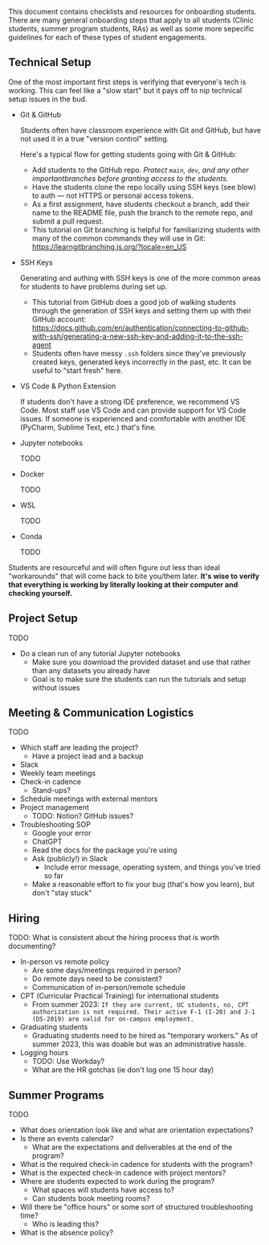 This document contains checklists and resources for onboarding students. There are many general onboarding steps that apply to all students (Clinic students, summer program students, RAs) as well as some more sepecific guidelines for each of these types of student engagements.

## Technical Setup
One of the most important first steps is verifying that everyone's tech is working. This can feel like a "slow start" but it pays off to nip technical setup issues in the bud.

- Git & GitHub

    Students often have classroom experience with Git and GitHub, but have not used it in a true "version control" setting.

    Here's a typical flow for getting students going with Git & GitHub:
    - Add students to the GitHub repo. *Protect `main`, `dev`, and any other importantbranches before granting access to the students.*
    - Have the students clone the repo locally using SSH keys (see blow) to auth — not HTTPS or personal access tokens.
    - As a first assignment, have students checkout a branch, add their name to the README file, push the branch to the remote repo, and submit a pull request.
    - This tutorial on Git branching is helpful for familiarizing students with many of the common commands they will use in Git: https://learngitbranching.js.org/?locale=en_US

- SSH Keys

    Generating and authing with SSH keys is one of the more common areas for students to have problems during set up.
    - This tutorial from GitHub does a good job of walking students through the generation of SSH keys and setting them up with their GitHub account: https://docs.github.com/en/authentication/connecting-to-github-with-ssh/generating-a-new-ssh-key-and-adding-it-to-the-ssh-agent
    - Students often have messy `.ssh` folders since they've previously created keys, generated keys incorrectly in the past, etc. It can be useful to "start fresh" here.

- VS Code & Python Extension

    If students don't have a strong IDE preference, we recommend VS Code. Most staff use VS Code and can provide support for VS Code issues. If someone is experienced and comfortable with another IDE (PyCharm, Sublime Text, etc.) that's fine.

- Jupyter notebooks

    TODO

- Docker 

    TODO

- WSL

    TODO

- Conda

    TODO

Students are resourceful and will often figure out less than ideal "workarounds" that will come back to bite you/them later. **It's wise to verify that everything is working by literally looking at their computer and checking yourself.**

## Project Setup
TODO
- Do a clean run of any tutorial Jupyter notebooks
    - Make sure you download the provided dataset and use that rather than any datasets you already have
    - Goal is to make sure the students can run the tutorials and setup without issues


## Meeting & Communication Logistics
TODO
- Which staff are leading the project?
    - Have a project lead and a backup
- Slack
- Weekly team meetings
- Check-in cadence
    - Stand-ups?
- Schedule meetings with external mentors
- Project management
    - TODO: Notion? GitHub issues?
- Troubleshooting SOP
     - Google your error
     - ChatGPT
     - Read the docs for the package you're using
     - Ask (publicly!) in Slack
        - Include error message, operating system, and things you've tried so far
     - Make a reasonable effort to fix your bug (that's how you learn), but don't "stay stuck"

## Hiring
TODO: What is consistent about the hiring process that is worth documenting?
- In-person vs remote policy
    - Are some days/meetings required in person?
    - Do remote days need to be consistent?
    - Communication of in-person/remote schedule
- CPT (Curricular Practical Training) for international students
    - From summer 2023: `If they are current, UC students, no, CPT authorization is not required. Their active F-1 (I-20) and J-1 (DS-2019) are valid for on-campus employment.`
- Graduating students
    - Graduating students need to be hired as "temporary workers." As of summer 2023, this was doable but was an administrative hassle.
- Logging hours
    - TODO: Use Workday?
    - What are the HR gotchas (ie don't log one 15 hour day)

## Summer Programs
TODO
- What does orientation look like and what are orientation expectations?
- Is there an events calendar?
    - What are the expectations and deliverables at the end of the program?
- What is the required check-in cadence for students with the program?
- What is the expected check-in cadence with project mentors?
- Where are students expected to work during the program?
    - What spaces will students have access to?
    - Can students book meeting rooms?
- Will there be "office hours" or some sort of structured troubleshooting time?
    - Who is leading this?
- What is the absence policy?
